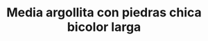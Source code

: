 ---
title: Media argollita con piedras chica bicolor larga
date: 
draft: false

# descripcion
description : Aro de plata de media argollita con piedras chica bicolor larga

materials: Plata 925

color: Plateado

dimensions: 1,9cm

code: 01-04-0131

type: "Aros"

categories: []

# Images
# first image will be shown in the product page
images:
  # - image: "images/path_to_image"
  # La ubicacion de las imagenes es imagenes/Aros/Aros.Piedras/01-04-0131-media-argollita-con-piedras-chica-bicolor-larga
  - image: "./images/aros/piedras/01-04-0131-media-argollita-con-piedras-chica-bicolor-larga_a.jpeg"
  - image: "./images/aros/piedras/01-04-0131-media-argollita-con-piedras-chica-bicolor-larga_b.jpeg"
---